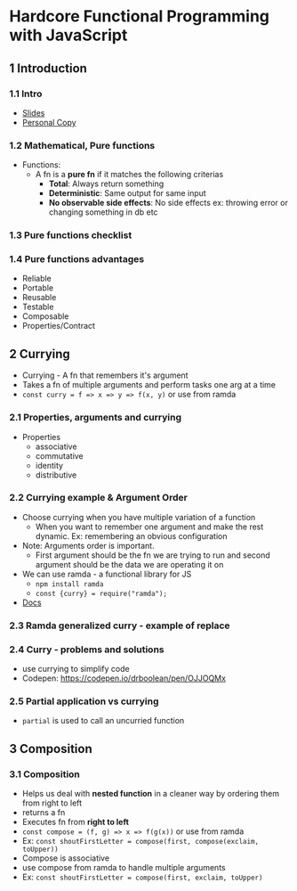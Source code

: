# Hardcore Functional Programming with JavaScript

## 1 Introduction
### 1.1 Intro
- [Slides](https://docs.google.com/presentation/d/1nj5xmsHeJh-6RdjLs1190Hwl8smclvFLePqPCTVsrYw/edit#slide=id.g338d117be_040)
- [Personal Copy](https://docs.google.com/presentation/d/1_WbSJ2ViglL1q9eO2RIeWgWMSSYu-GFBgWedJvk42Jc/edit#slide=id.g338d117be_040)

### 1.2 Mathematical, Pure functions
- Functions:
    - A fn is a **pure fn** if it matches the following criterias
        - **Total**: Always return something
        - **Deterministic**: Same output for same input
        - **No observable side effects**: No side effects ex: throwing error or changing something in db etc

### 1.3 Pure functions checklist

### 1.4 Pure functions advantages
- Reliable
- Portable
- Reusable
- Testable
- Composable
- Properties/Contract

## 2 Currying
- Currying - A fn that remembers it's argument
- Takes  a fn of multiple arguments and perform tasks one arg at a time
- `const curry = f => x => y => f(x, y)` or use from ramda

### 2.1 Properties, arguments and currying
- Properties
    - associative
    - commutative
    - identity
    - distributive

### 2.2 Currying example & Argument Order
- Choose currying when you have multiple variation of a function
    - When you want to remember one argument and make the rest dynamic. Ex: remembering an obvious configuration
- Note: Arguments order is important.
    - First argument should be the fn we are trying to run and second argument should be the data we are operating it on
- We can use ramda - a functional library for JS
    - `npm install ramda`
    - `const {curry} = require("ramda");`
- [Docs](https://ramdajs.com/)

### 2.3 Ramda generalized curry - example of replace

### 2.4 Curry - problems and solutions
- use currying to simplify code
- Codepen: https://codepen.io/drboolean/pen/OJJOQMx

### 2.5 Partial application vs currying
- `partial` is used to call an uncurried function

## 3 Composition
### 3.1 Composition
- Helps us deal with **nested function** in a cleaner way by ordering them from right to left
- returns a fn
- Executes fn from **right to left**
- `const compose = (f, g) => x => f(g(x))` or use from ramda
- Ex: `const shoutFirstLetter = compose(first, compose(exclaim, toUpper))`
- Compose is associative
- use compose from ramda to handle multiple arguments
- Ex: `const shoutFirstLetter = compose(first, exclaim, toUpper)`
